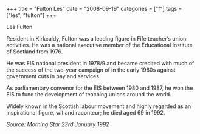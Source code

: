 +++
title = "Fulton Les"
date = "2008-09-19"
categories = ["f"]
tags = ["les", "fulton"]
+++

Les Fulton

Resident in Kirkcaldy, Fulton was a leading figure in Fife teacher’s union activities. He was a national executive member of the Educational Institute of Scotland from 1976.

He was EIS national president in 1978/9 and became credited with much of the success of the two-year campaign of in the early 1980s against government cuts in pay and services.

As parliamentary convenor for the EIS between 1980 and 1987, he won the EIS to fund the development of teaching unions around the world.

Widely known in the Scottish labour movement and highly regarded as an inspirational figure, wit and raconteur; he died aged 69 in 1992.

_Source: Morning Star_ _23rd January 1992_
